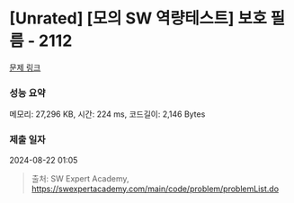 # [Unrated] [모의 SW 역량테스트] 보호 필름 - 2112 

[문제 링크](https://swexpertacademy.com/main/code/problem/problemDetail.do?contestProbId=AV5V1SYKAaUDFAWu) 

### 성능 요약

메모리: 27,296 KB, 시간: 224 ms, 코드길이: 2,146 Bytes

### 제출 일자

2024-08-22 01:05



> 출처: SW Expert Academy, https://swexpertacademy.com/main/code/problem/problemList.do